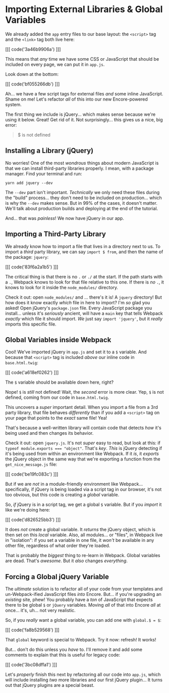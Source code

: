 # Importing External Libraries & Global Variables

We already added the `app` entry files to our base layout: the `<script>` tag and
the `<link>` tag both live here:

[[[ code('3a46b9906a') ]]]

This means that *any* time we have some CSS or JavaScript that should be included
on every page, we can put it in `app.js`.

Look down at the bottom:

[[[ code('bf055266db') ]]]

Ah... we have a few script tags for external files *and* some inline JavaScript.
Shame on me! Let's refactor *all* of this into our new Encore-powered system.

The first thing we include is jQuery... which makes sense because we're using it
below. Great! Get rid of it. Not surprisingly... this gives us a nice, big error:

> $ is not defined

## Installing a Library (jQuery)

No worries! One of the most *wondrous* things about modern JavaScript is that
we can install third-party libraries properly. I mean, with a package manager.
Find your terminal and run:

```terminal
yarn add jquery --dev
```

The `--dev` part isn't important. *Technically* we only need these files during
the "build" process... they don't need to be included on production... which
is why the `--dev` makes sense. But in 99% of the cases, it doesn't matter. We'll
talk about production builds and deploying at the end of the tutorial.

And... that was *painless*! We now have jQuery in our app.

## Importing a Third-Party Library

We already know how to import a file that lives in a directory next to us. To
import a *third* party library, we can say `import $ from`, and then the name of
the package: `jquery`:

[[[ code('83f6a2a1b5') ]]]

The critical thing is that there is no `.` or `./` at the start. If the path starts
with a `.`, Webpack knows to look for that file relative to this one. If there is
*no* `.`, it knows to look for it inside the `node_modules/` directory.

Check it out: open `node_modules/` and ... there's it is! A `jquery` directory!
But how does it know exactly *which* file in here to import? I'm *so* glad you asked!
Open jQuery's `package.json` file. Every JavaScript package you install... unless
it's *seriously* ancient, will have a `main` key that tells Webpack *exactly* which
file it should import. *We* just say `import 'jquery'`, but it *really* imports
this specific file.

## Global Variables inside Webpack

Cool! We've imported jQuery in `app.js` and set it to a `$` variable. And because
that `<script>` tag is included *above* our inline code in `base.html.twig`:

[[[ code('a618ef0262') ]]]

The `$` variable should be available down here, right?

Nope! `$` is *still* not defined! Wait, the *second* error is more clear. Yep,
`$` is not defined, coming from our code in `base.html.twig`.

This uncovers a *super* important detail. When you import a file from a 3rd party
library, that file behaves *differently* than if you add a `<script>` tag on
your page that points to the *exact* same file! Yea!

That's because a well-written library will contain code that detects *how* it's
being used and then changes its behavior.

Check it out: open `jquery.js`. It's not *super* easy to read, but look at this: 
if `typeof module.exports === "object"`. That's *key*. *This* is jQuery detecting if 
it's being used from within an environment like Webpack. If it *is*, it *exports* the 
jQuery object in the same way that we're exporting a function from the `get_nice_message.js` 
file:

[[[ code('be19fc083c') ]]]

But if we are *not* in a module-friendly environment like Webpack... specifically,
if jQuery is being loaded via a script tag in our browser, it's not too obvious,
but this code is creating a *global* variable.

So, *if* jQuery is in a script tag, we get a global `$` variable. But if you
*import* it like we're doing here:

[[[ code('d826525bb3') ]]]

It does *not* create a global variable. It *returns* the jQuery object, which is
then set on this *local* variable. Also, all modules... or "files", in Webpack
live in "isolation": if you set a variable in one file, it *won't* be available
in any other file, regardless of what order they're loaded.

That is probably the *biggest* thing to re-learn in Webpack. Global variables are
dead. That's *awesome*. But it *also* changes *everything*.

## Forcing a Global jQuery Variable

The *ultimate* solution is to refactor all of your code from your templates and
un-Webpack-ified JavaScript files *into* Encore. But... if you're upgrading an
*existing* site, phew! You probably have a *ton* of JavaScript that expects there
to be global `$` or `jQuery` variables. Moving *all* of that into Encore *all*
at once... it's, uh... not very realistic.

So, if you *really* want a global variable, you can add one with `global.$ = $`:

[[[ code('fa8b529568') ]]]

That `global` keyword is special to Webpack. Try it now: refresh! It works!

But... don't do this unless you *have* to. I'll remove it and add some comments
to explain that this is useful for legacy code:

[[[ code('3bc08dffa1') ]]]

Let's *properly* finish this next by refactoring all our code into `app.js`, which
will include installing *two* more libraries and our first jQuery plugin... It
turns out that jQuery plugins are a special beast.
